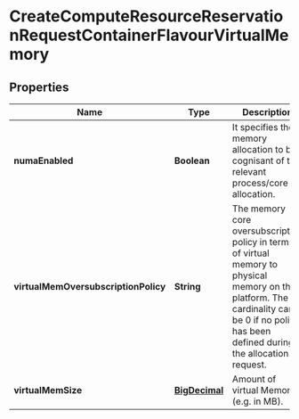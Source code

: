 
# CreateComputeResourceReservationRequestContainerFlavourVirtualMemory

## Properties
Name | Type | Description | Notes
------------ | ------------- | ------------- | -------------
**numaEnabled** | **Boolean** | It specifies the memory allocation to be cognisant of the relevant process/core allocation. | 
**virtualMemOversubscriptionPolicy** | **String** | The memory core oversubscription policy in terms of virtual memory to physical memory on the platform. The cardinality can be 0 if no policy has been defined during the allocation request. | 
**virtualMemSize** | [**BigDecimal**](BigDecimal.md) | Amount of virtual Memory (e.g. in MB). | 



